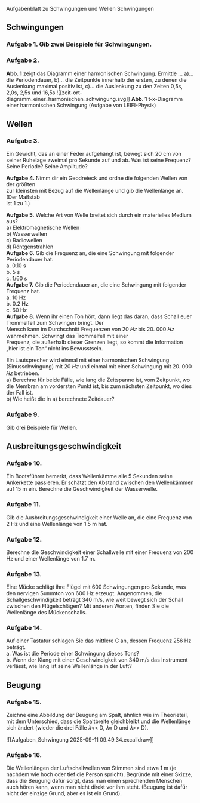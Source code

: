Aufgabenblatt zu Schwingungen und Wellen Schwingungen 
## Schwingungen

### Aufgabe 1. Gib zwei Beispiele für Schwingungen.  
### Aufgabe 2.
**Abb. 1** zeigt das Diagramm einer harmonischen Schwingung.
Ermittle ...
a)... die Periodendauer,
b)... die Zeitpunkte innerhalb der ersten, zu denen die Auslenkung maximal positiv ist,
c)... die Auslenkung zu den Zeiten 0,5s, 2,0s, 2,5s und 16,5s
![[zeit-ort-diagramm_einer_harmonischen_schwingung.svg]]
**Abb. 1** t-x-Diagramm einer harmonischen Schwingung
(Aufgabe von LEIFI-Physik)
## Wellen

### Aufgabe 3.
Ein Gewicht, das an einer Feder aufgehängt ist, bewegt sich 20 cm von seiner Ruhelage zweimal pro Sekunde auf und ab. Was ist seine Frequenz? Seine Periode? Seine Amplitude?

**Aufgabe 4.** Nimm dir ein Geodreieck und ordne die folgenden Wellen von der größten  
zur kleinsten mit Bezug auf die Wellenlänge und gib die Wellenlänge an. (Der Maßstab  
ist 1 zu 1.)

**Aufgabe 5.** Welche Art von Welle breitet sich durch ein materielles Medium aus?  
a) Elektromagnetische Wellen  
b) Wasserwellen  
c) Radiowellen  
d) Röntgenstrahlen  
**Aufgabe 6.** Gib die Frequenz an, die eine Schwingung mit folgender Periodendauer hat.  
a. 0.10 s  
b. 5 s  
c. 1/60 s  
**Aufgabe 7.** Gib die Periodendauer an, die eine Schwingung mit folgender Frequenz hat.  
a. 10 Hz  
b. 0.2 Hz  
c. 60 Hz  
**Aufgabe 8.** Wenn ihr einen Ton hört, dann liegt das daran, dass Schall euer Trommelfell zum Schwingen bringt. Der  
Mensch kann im Durchschnitt Frequenzen von 20 𝐻𝑧 bis 20. 000 𝐻𝑧 wahrnehmen. Schwingt das Trommelfell mit einer  
Frequenz, die außerhalb dieser Grenzen liegt, so kommt die Information „hier ist ein Ton“ nicht ins Bewusstsein.

Ein Lautsprecher wird einmal mit einer harmonischen Schwingung (Sinusschwingung) mit 20 𝐻𝑧 und einmal mit einer Schwingung mit 20. 000 𝐻𝑧 betrieben.  
a) Berechne für beide Fälle, wie lang die Zeitspanne ist, vom Zeitpunkt, wo die Membran am vordersten Punkt ist, bis zum nächsten Zeitpunkt, wo dies der Fall ist.  
b) Wie heißt die in a) berechnete Zeitdauer?

### Aufgabe 9.
Gib drei Beispiele für Wellen.

## Ausbreitungsgeschwindigkeit

### Aufgabe 10.
Ein Bootsführer bemerkt, dass Wellenkämme alle 5 Sekunden seine Ankerkette passieren. Er schätzt den Abstand zwischen den Wellenkämmen auf 15 m ein. Berechne die Geschwindigkeit der Wasserwelle.  
### Aufgabe 11. 
Gib die Ausbreitungsgeschwindigkeit einer Welle an, die eine Frequenz von 2 Hz und eine Wellenlänge von 1.5 m hat.  
### Aufgabe 12.
Berechne die Geschwindigkeit einer Schallwelle mit einer Frequenz von 200 Hz und einer Wellenlänge von 1.7 m.

### Aufgabe 13.
Eine Mücke schlägt ihre Flügel mit 600 Schwingungen pro Sekunde, was den nervigen Summton von 600 Hz erzeugt. Angenommen, die Schallgeschwindigkeit beträgt 340 m/s, wie weit bewegt sich der Schall zwischen den Flügelschlägen? Mit anderen Worten, finden Sie die Wellenlänge des Mückenschalls.  
### Aufgabe 14. 
Auf einer Tastatur schlagen Sie das mittlere C an, dessen Frequenz 256 Hz beträgt.  
a. Was ist die Periode einer Schwingung dieses Tons?  
b. Wenn der Klang mit einer Geschwindigkeit von 340 m/s das Instrument verlässt, wie lang ist seine Wellenlänge in der Luft?

## Beugung

### Aufgabe 15.
Zeichne eine Abbildung der Beugung am Spalt, ähnlich wie im Theorieteil, mit dem Unterschied, dass die Spaltbreite gleichbleibt und die Wellenlänge sich ändert (wieder die drei Fälle 𝜆<< D, 𝜆≈ D und 𝜆>> D).  

![[Aufgaben_Schwingung 2025-09-11 09.49.34.excalidraw]]

### Aufgabe 16. 
Die Wellenlängen der Luftschallwellen von Stimmen sind etwa 1 m (je nachdem wie hoch oder tief die Person spricht). Begründe mit einer Skizze, dass die Beugung dafür sorgt, dass man einen sprechenden Menschen auch hören kann, wenn man nicht direkt vor ihm steht. (Beugung ist dafür nicht der einzige Grund, aber es ist ein Grund).